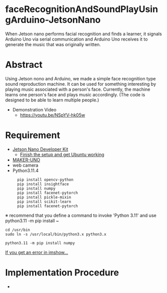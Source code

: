 # faceRecognitionAndSoundPlayUsingArduino-JetsonNano
When Jetson nano performs facial recognition and finds a learner, it signals Arduino Uno via serial communication and Arduino Uno receives it to generate the music that was originally written.

# Abstract
Using Jetson nono and Arduino, we made a simple face recognition type sound reproduction machine.
It can be used for something interesting by playing music associated with a person's face.
Currently, the machine learns one person's face and plays music accordingly.
(The code is designed to be able to learn multiple people.)
* Demonstration Video
  * https://youtu.be/NSpYV-hk05w

# Requirement
* [Jetson Nano Developer Kit](https://developer.nvidia.com/embedded/jetson-nano-developer-kit)
  * [Finish the setup and get Ubuntu working](https://developer.nvidia.com/embedded/learn/get-started-jetson-nano-devkit)
* [MAKER-UNO](https://futuranet.it/futurashop/image/catalog/data/Download/Maker%20Uno%20User's%20Manual.pdf)
* web camera
* Python3.11.4
  ```
    pip install opencv-python
    pip install insightface
    pip install numpy
    pip install facenet-pytorch
    pip install pickle-mixin
    pip install scikit-learn
    pip install facenet-pytorch
    ```
    

※ recommend that you define a command to invoke 'Python 3.11' and use python3.11 -m pip install ~
```
cd /usr/bin
sudo ln -s /usr/local/bin/python3.x python3.x

python3.11 -m pip install numpy
```
[If you get an error in imshow...](https://qiita.com/tik26/items/a75e03e523926cd2f059)


# Implementation Procedure
- 

